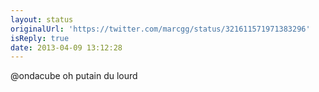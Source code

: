 ```yaml
---
layout: status
originalUrl: 'https://twitter.com/marcgg/status/321611571971383296'
isReply: true
date: 2013-04-09 13:12:28
---
```


@ondacube oh putain du lourd
